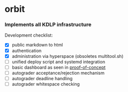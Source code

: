 # orbit

### Implements all KDLP infrastructure

Development checklist:
- [x] public markdown to html
- [x] authentication
- [x] administration via hyperspace (obsoletes multitool.sh)
- [ ] unified deploy script and systemd integration
- [ ] basic dashboard as seen in [proof-of-concept](https://www.youtube.com/watch?v=5_F7iRnyPvk)
- [ ] autograder acceptance/rejection mechanism
- [ ] autograder deadline handling 
- [ ] autograder whitespace checking
